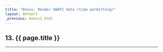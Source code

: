 ```yaml
---
title: "Bonus: Render SWAPI data (time permitting)"
layout: default
_previous: bonus1.html
---
```


## 13. {{ page.title }}

---